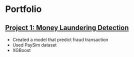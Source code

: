 # Portfolio

## [Project 1: Money Laundering Detection](https://github.com/Tea123123/fraud-detection/blob/master/Money%20laundering%20detection.ipynb)
- Created a model that predict fraud transaction
- Used PaySim dataset
- XGBoost
